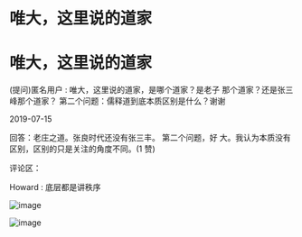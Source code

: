 # 唯大，这里说的道家

# 唯大，这里说的道家

(提问)匿名用户 : 唯大，这里说的道家，是哪个道家？是老子 那个道家？还是张三峰那个道家？ 第二个问题：儒释道到底本质区别是什么？谢谢

2019-07-15

回答：老庄之道。张良时代还没有张三丰。 第二个问题，好 大。我认为本质没有区别，区别的只是关注的角度不同。(1 赞)

评论区：

Howard : 底层都是讲秩序

![image](img/Image_063.png)

![image](img/Image_064.png)